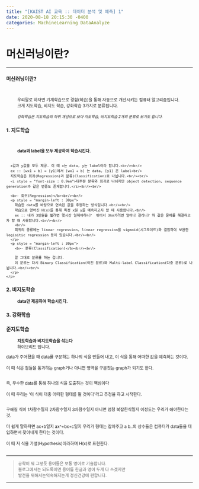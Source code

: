 ```yaml
---
title: "[KAIST AI 교육 :: 데이터 분석 및 예측] 1"
date: 2020-08-18 20:15:30 -0400
categories: MachineLearning DataAnalyze
---
```

# 머신러닝이란?

<hr/>
<div style = "font-size :0.8em">
  <div>
    <h3 style = "font-size :1.2em"> 머신러닝이란?</h3><br/>
    <p style = "margin-left : 30px">
      우리말로 하자면 기계학습으로 경험(학습)을 통해 자동으로 개선시키는 컴퓨터 알고리즘입니다.<br/>
      크게 지도학습, 비지도 학습, 강화학습 3가지로 분류됩니다.<br/><br/>
      <i style = "font-size : 0.9em">강화학습은 지도학습의 하위 개념으로 보아 지도학습, 비지도학습 2개의 분류로 보기도 합니다.</i>
    </p>
  </div>

  <div>
    <h3 style = "font-size :1.2em"> 1. 지도학습</h3><br/>
    <p style = "margin-left : 30px">
      <b>data와 label을 모두 제공하여 학습시킨다.</b><br/><br/>

      x값과 y값을 모두 제공. 이 때 x는 data, y는 label이라 합니다.<br/><br/>
      ex :: [wx1 + b] = [y1]에서 [wx1 + b] 는 data, [y1] 은 label<br/>
      지도학습은 회귀(Regression)과 분류(Classification)로 나뉩니다.<br/><br/>
      <i style = "font-size : 0.9em">대부분 분류와 회귀로 나뉘지만 object detection, sequence generation과 같은 변종도 존재합니다.</i><br/><br/>

      <b>- 회귀(Regression)</b><br/><br/>
      <p style = "margin-left : 30px">
        학습한 data를 바탕으로 연속된 값을 추정하는 방식입니다.<br/><br/>
        학습으로 얻어진 H(x)를 통해 특정 x일 y를 예측하고자 할 때 사용합니다.<br/>
        ex :: 내가 3만원을 벌려면 몇시간 일해야하니?  뛰어서 3km가려면 얼마나 걸리니? 와 같은 문제를 해결하고자 할 때 사용합니다.<br/><br/>
        <br/>
        회귀의 종류에는 linear regression, linear regression을 sigmoid(시그모이드)와 결합하여 보완한 logisitic regression 등이 있습니다.<br/><br/>
      </p>
      <p style = "margin-left : 30px">
        <b>- 분류(Classification)</b><br/><br/>

        말 그대로 분류를 하는 겁니다.
        이 분류는 다시 Binary Classification(이진 분류)와 Multi-label Classification(다중 분류)로 나뉩니다.<br/><br/>
      </p>
    </p>
</div>
<div>
  <h3 style = "font-size :1.2em"> 2. 비지도학습</h3>
  <p style = "margin-left : 30px">
    <b>data만 제공하여 학습시킨다.</b><br/>
  </p>

  </div>
  <div>
    <h3 style = "font-size :1.2em"> 3. 강화학습</h3>
    <p style = "margin-left : 30px"></p>
  </div>
  <div>
    <h3 style = "font-size :1.2em"> 준지도학습</h3>
    <p style = "margin-left : 30px">
      <b>지도학습과 비지도학습을 섞는다</b><br/>
      하이브리드 입니다.
    </p>

  </div>
  data가 주어졌을 때 data를 구분하는 하나의 식을 만들어 내고, 이 식을 통해 어떠한 값을 예측하는 것이다.<br/><br/>
  이 때 식은 점들을 통과하는 graph거나 아니면 영역을 구분짓는 graph가 되기도 한다.<br/><br/>

  즉, 무수한 data를 통해 하나의 식을 도출하는 것이 핵심이다 <br/><br/>
  이 때 우리는 '이 식이 대충 어떠한 형태를 띌 것이다'라고 추정을 하고 시작한다.<br/><br/>

  구해질 식이 1차함수일지 2차함수일지 3차함수일지 아니면 엄청 복잡한식일지 이정도는 우리가 해야한다는 것.<br/><br/>
  더 쉽게 말하자면  ax+b일지 ax^+bx+c일지 우리가 형태는 잡아주고 a b..의 상수들은 컴퓨터가 data들을 대입하면서 찾아내게 한다는 것이다.<br/><br/>
  이 때 저 식을 가설(Hypothesis)이라하며 H(x)로 표현한다.<br/><br/>
  <p>
  </p>
  <hr/>
  <blockquote> 공학이 뭐 그렇듯 용어들은 보통 영어로 기술합니다.<br/>
    블로그에서는 되도록이면 용어를 한글과 영어 두개 다 쓰겠지만<br/>
    발전을 위해서는익숙해지는게 정신건강에 편합니다.
  </blockquote>
  <hr/>
<div/>
